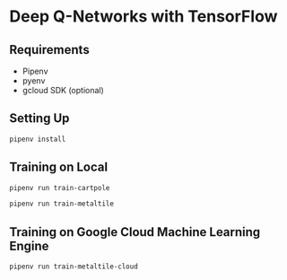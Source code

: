 # Deep Q-Networks with TensorFlow

## Requirements

- Pipenv
- pyenv
- gcloud SDK (optional)

## Setting Up

```bash
pipenv install
```

## Training on Local

```sh
pipenv run train-cartpole
```

```sh
pipenv run train-metaltile
```

## Training on Google Cloud Machine Learning Engine

```sh
pipenv run train-metaltile-cloud
```
